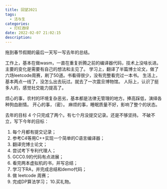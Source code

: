 ```yaml
---
title: 回望2021
tags:
  - 活与生
categories:
  - 灯红酒绿
date: 2022-02-07 21:02:15
description:
---
```


拖到春节假期的最后一天写一写去年的总结。
 <!-- more -->
工作上，基本在做wasm，一直在重复折腾之前的编译器代码，技术上没啥长进。主要的变化是需要有自己的想法和主见了。
学习上，翻译了半篇博士论文，做了六场leetcode周赛，刷了50道。书看得很少，没有完整看完过一本书。
生活上，基本两点一线了，没怎么出去玩过。就去了一次震旦博物馆。
人际上，认识了挺多人的，感觉社交能力提高了。

烦心的事，农村的环境复杂恶劣，基本都是法律无管理的地方。捧高踩低，演绎各种狗血剧情。
开心的事，（密）。
麻烦的事，睡眠质量不好，影响了整个的状态。

去年的目标 4 个只完成了两个。有七个月没提交记录。还是不够坚持。
不破不立，写下今年的目标：
1. 每个月都有提交记录；
2. 参考C4等用C++实现一个简单的C语言编译器；
3. 翻译完博士论文；
4. 尝试考下专利代理人；
5. GCC0.9的代码有点进展；
6. 看完两本虚拟机的书，并写总结；
7. 学习下RA，并完成总结和demo代码；
8. 做 leetcode 周赛；
9. 完成DP算法学习；
10.买礼物。 




